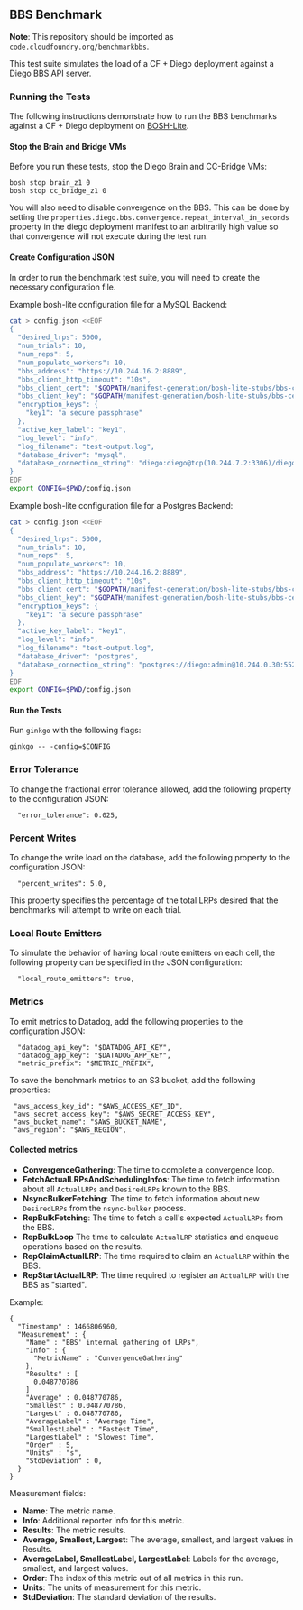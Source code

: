 ## BBS Benchmark

**Note**: This repository should be imported as `code.cloudfoundry.org/benchmarkbbs`.

This test suite simulates the load of a CF + Diego deployment against a Diego BBS API server.


### Running the Tests

The following instructions demonstrate how to run the BBS benchmarks against
a CF + Diego deployment on [BOSH-Lite](https://github.com/cloudfoundry/bosh-lite).

#### Stop the Brain and Bridge VMs

Before you run these tests, stop the Diego Brain and CC-Bridge VMs:

```
bosh stop brain_z1 0
bosh stop cc_bridge_z1 0
```

You will also need to disable convergence on the BBS. This can be done by setting
the `properties.diego.bbs.convergence.repeat_interval_in_seconds` property in the
diego deployment manifest to an arbitrarily high value so that convergence will not
execute during the test run.

#### Create Configuration JSON

In order to run the benchmark test suite, you will need to create the necessary configuration file.

Example bosh-lite configuration file for a MySQL Backend:

```bash
cat > config.json <<EOF
{
  "desired_lrps": 5000,
  "num_trials": 10,
  "num_reps": 5,
  "num_populate_workers": 10,
  "bbs_address": "https://10.244.16.2:8889",
  "bbs_client_http_timeout": "10s",
  "bbs_client_cert": "$GOPATH/manifest-generation/bosh-lite-stubs/bbs-certs/client.crt",
  "bbs_client_key": "$GOPATH/manifest-generation/bosh-lite-stubs/bbs-certs/client.key",
  "encryption_keys": {
    "key1": "a secure passphrase"
  },
  "active_key_label": "key1",
  "log_level": "info",
  "log_filename": "test-output.log",
  "database_driver": "mysql",
  "database_connection_string": "diego:diego@tcp(10.244.7.2:3306)/diego"
}
EOF
export CONFIG=$PWD/config.json
```

Example bosh-lite configuration file for a Postgres Backend:

```bash
cat > config.json <<EOF
{
  "desired_lrps": 5000,
  "num_trials": 10,
  "num_reps": 5,
  "num_populate_workers": 10,
  "bbs_address": "https://10.244.16.2:8889",
  "bbs_client_http_timeout": "10s",
  "bbs_client_cert": "$GOPATH/manifest-generation/bosh-lite-stubs/bbs-certs/client.crt",
  "bbs_client_key": "$GOPATH/manifest-generation/bosh-lite-stubs/bbs-certs/client.key",
  "encryption_keys": {
    "key1": "a secure passphrase"
  },
  "active_key_label": "key1",
  "log_level": "info",
  "log_filename": "test-output.log",
  "database_driver": "postgres",
  "database_connection_string": "postgres://diego:admin@10.244.0.30:5524/diego"
}
EOF
export CONFIG=$PWD/config.json
```

#### Run the Tests

Run `ginkgo` with the following flags:

```
ginkgo -- -config=$CONFIG
```

### Error Tolerance

To change the fractional error tolerance allowed, add the following property to the configuration JSON:
```
  "error_tolerance": 0.025,
```

### Percent Writes

To change the write load on the database, add the following property to the configuration JSON:

```
  "percent_writes": 5.0,
```

This property specifies the percentage of the total LRPs desired that the benchmarks will attempt to
write on each trial.

### Local Route Emitters

To simulate the behavior of having local route emitters on each cell, the following property can be specified in the JSON configuration:

```
  "local_route_emitters": true,
```

### Metrics

To emit metrics to Datadog, add the following properties to the configuration JSON:

```
  "datadog_api_key": "$DATADOG_API_KEY",
  "datadog_app_key": "$DATADOG_APP_KEY",
  "metric_prefix": "$METRIC_PREFIX",
```

To save the benchmark metrics to an S3 bucket, add the following properties:

```
 "aws_access_key_id": "$AWS_ACCESS_KEY_ID",
 "aws_secret_access_key": "$AWS_SECRET_ACCESS_KEY",
 "aws_bucket_name": "$AWS_BUCKET_NAME",
 "aws_region": "$AWS_REGION",
```

#### Collected metrics

* **ConvergenceGathering**: The time to complete a convergence loop.
* **FetchActualLRPsAndSchedulingInfos**: The time to fetch information about
all `ActualLRPs` and `DesiredLRPs` known to the BBS.
* **NsyncBulkerFetching**: The time to fetch information about new
`DesiredLRPs` from the `nsync-bulker` process.
* **RepBulkFetching**: The time to fetch a cell's expected `ActualLRPs` from the BBS.
* **RepBulkLoop** The time to calculate `ActualLRP` statistics and enqueue
operations based on the results.
* **RepClaimActualLRP**: The time required to claim an `ActualLRP` within the BBS.
* **RepStartActualLRP**: The time required to register an `ActualLRP` with the BBS as "started".


Example:
```
{
  "Timestamp" : 1466806960,
  "Measurement" : {
    "Name" : "BBS' internal gathering of LRPs",
    "Info" : {
      "MetricName" : "ConvergenceGathering"
    },
    "Results" : [
      0.048770786
    ]
    "Average" : 0.048770786,
    "Smallest" : 0.048770786,
    "Largest" : 0.048770786,
    "AverageLabel" : "Average Time",
    "SmallestLabel" : "Fastest Time",
    "LargestLabel" : "Slowest Time",
    "Order" : 5,
    "Units" : "s",
    "StdDeviation" : 0,
  }
}
```

Measurement fields:

* **Name**: The metric name.
* **Info**: Additional reporter info for this metric.
* **Results**: The metric results.
* **Average, Smallest, Largest**: The average, smallest, and largest values in Results.
* **AverageLabel, SmallestLabel, LargestLabel**: Labels for the average, smallest, and largest values.
* **Order**: The index of this metric out of all metrics in this run.
* **Units**: The units of measurement for this metric.
* **StdDeviation**: The standard deviation of the results.

